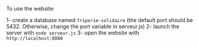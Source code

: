 To use the website:

1- create a database named `friperie-solidaire` (the default port should be 5432. Otherwise, change the port variable in serveur.js)
2- launch the server with `node serveur.js`
3- open the website with `http://localhost:8080`
